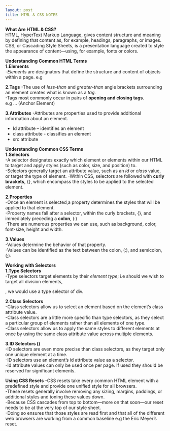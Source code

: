 ```yaml
---
layout: post
title: HTML & CSS NOTES 
---
```

**What Are HTML & CSS?**<br/>
HTML, HyperText Markup Language, gives content structure and meaning by defining that content as, for example,
headings, paragraphs, or images. <br/>
CSS, or Cascading Style Sheets, is a presentation language created to style the
appearance of content—using, for example, fonts or colors.<br/>

 **Understanding Common HTML Terms**<br/>
**1.Elements**<br/>
-*Elements* are designators that define the structure and content of objects within a page.
e.g <a><br/>

**2.Tags**
-The use of *less-than* and *greater-than* angle brackets surrounding an element creates what is known as a *tag*.<br/>
-Tags most commonly occur in pairs of **opening and closing tags**.<br/>
e.g <a>...</a> (Anchor Element)<br/>

**3.Attributes**
-Attributes are properties used to provide additional information about an element.<br/>
<ul>
 <li>Id attribute – identifies an element</li>
 <li>class attribute - classifies an element</li>
 <li>src attribute</li>
 </ul>
 

**Understanding Common CSS Terms**<br/>
**1.Selectors**<br/>
-A selector designates exactly which element or elements within our HTML to target and apply styles (such as color, size, and position) to.<br/>
-Selectors generally target an attribute value, such as an *id* or *class* value, or target the type of element.
-Within CSS, selectors are followed with **curly brackets**, {}, which encompass the styles to be applied to the selected element.<br/>

**2.Properties**<br/>
-Once an element is selected,a property determines the styles that will be applied to that element.<br/>
-Property names fall after a selector, within the curly brackets, {}, and immediately preceding a **colon**, (:)<br/>
-There are numerous properties we can use, such as background, color, font-size, height and width.<br/>

**3.Values**<br/>
-Values determine the behavior of that property.<br/>
-Values can be identified as the text between the colon, (:), and semicolon, (;).<br/>

**Working with Selectors**<br/>
**1.Type Selectors**<br/>
-Type selectors target elements by their *element type*; i.e should we wish to target all division elements, <div>, we would use a type selector of div.<br>

**2.Class Selectors**<br/>
-Class selectors allow us to select an element based on the element’s class attribute value.<br/>
-Class selectors are a little more specific than type selectors, as they select a particular group of elements rather than all elements of one type.<br/>
-Class selectors allow us to apply the same styles to different elements at once by using the same class attribute value across multiple elements.<br/>

**3.ID Selectors (<id>)**<br/>
-ID selectors are even more precise than class selectors, as they target only one unique element at a time.<br/>
-ID selectors use an element’s id attribute value as a selector.<br/>
-Id attribute values can only be used once per page. If used they should be reserved for significant elements.<br>

**Using CSS Resets**
-CSS resets take every common HTML element with a predefined style and provide one unified style for all browsers.<br/>
-These resets generally involve removing any sizing, margins, paddings, or additional styles and toning these values down.<br/>
-Because CSS cascades from top to bottom—more on that soon—our reset needs to be at the very top of our style sheet.<br/>
-Doing so ensures that those styles are read first and that all of the different web browsers are working from a common baseline e.g the Eric Meyer’s reset.<br/>
